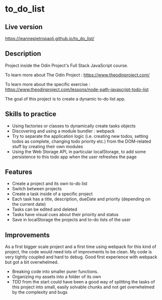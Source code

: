 # to_do_list

## Live version

https://jeannepietropaoli.github.io/to_do_list/

## Description

Project inside the Odin Project's Full Stack JavaScript course.

To learn more about The Odin Project : https://www.theodinproject.com/

To learn more about the specific exercise : https://www.theodinproject.com/lessons/node-path-javascript-todo-list

The goal of this project is to create a dynamic to-do list app.

## Skills to practice

- Using factories or classes to dynamically create tasks objects
- Discovering and using a module bundler : webpack 
- Try to separate the application logic (i.e. creating new todos, setting todos as complete, changing todo priority etc.) from the DOM-related stuff by creating their own modules
- Using the Web Storage API, in particular localStorage, to add some persistence to this todo app when the user refreshes the page

## Features
- Create a project and its own to-do list
- Switch between projects
- Create a task inside of a specific project
- Each task has a title, description, dueDate and priority (depending on the current date)
- Tasks can be edited and deleted
- Tasks have visual cues about their priority and status
- Save in localStorage the projects and to-do lists of the user

## Improvements

As a first bigger scale project and a first time using webpack for this kind of project, the code would need lots of improvments to be clean. My code is very tightly coupled and hard to debug. Good first experience with webpack but got a bit overwhelmed.

- Breaking code into smaller purer functions.
- Organizing my assets into a folder of its own
- TDD from the start could have been a good way of splitting the tasks of this project into small, easily solvable chunks and not get overwhelmed by the complexity and bugs
